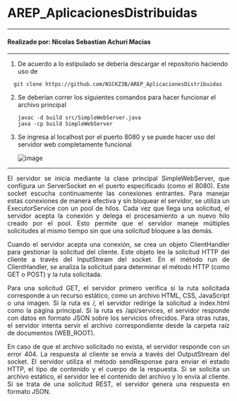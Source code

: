 # AREP_AplicacionesDistribuidas

-----------------------------------------------------------------------------------------
#### Realizado por: Nicolas Sebastian Achuri Macias 
---------------------------------------------------------------------------------------

1. De acuerdo a lo estipulado se deberia descargar el repositorio haciendo uso de

 ```
   git clone https://github.com/N1CKZ3B/AREP_AplicacionesDistribuidas
```
2. Se deberían correr los siguientes comandos para hacer funcionar el archivo principal

   ```
   javac -d build src/SimpleWebServer.java
   java -cp build SimpleWebServer
   ```

3. Se ingresa al localhost por el puerto 8080 y se puede hacer uso del servidor web completamente funcional

   ![image](https://github.com/user-attachments/assets/7ac236cc-dafb-4239-b8ca-3148ab02b3c8)

----------------------------------------------------------------------------------------------

<div align="justify">
El servidor se inicia mediante la clase principal SimpleWebServer, que configura un ServerSocket en el puerto especificado (como el 8080). Este socket escucha continuamente las conexiones entrantes. Para manejar estas conexiones de manera efectiva y sin bloquear el servidor, se utiliza un ExecutorService con un pool de hilos. Cada vez que llega una solicitud, el servidor acepta la conexión y delega el procesamiento a un nuevo hilo creado por el pool. Esto permite que el servidor maneje múltiples solicitudes al mismo tiempo sin que una solicitud bloquee a las demás.

Cuando el servidor acepta una conexión, se crea un objeto ClientHandler para gestionar la solicitud del cliente. Este objeto lee la solicitud HTTP del cliente a través del InputStream del socket. En el método run de ClientHandler, se analiza la solicitud para determinar el método HTTP (como GET o POST) y la ruta solicitada.

Para una solicitud GET, el servidor primero verifica si la ruta solicitada corresponde a un recurso estático, como un archivo HTML, CSS, JavaScript o una imagen. Si la ruta es /, el servidor redirige la solicitud a index.html como la página principal. Si la ruta es /api/services, el servidor responde con datos en formato JSON sobre los servicios ofrecidos. Para otras rutas, el servidor intenta servir el archivo correspondiente desde la carpeta raíz de documentos (WEB_ROOT).

En caso de que el archivo solicitado no exista, el servidor responde con un error 404. La respuesta al cliente se envía a través del OutputStream del socket. El servidor utiliza el método sendResponse para enviar el estado HTTP, el tipo de contenido y el cuerpo de la respuesta. Si se solicita un archivo estático, el servidor lee el contenido del archivo y lo envía al cliente. Si se trata de una solicitud REST, el servidor genera una respuesta en formato JSON.

</div>

